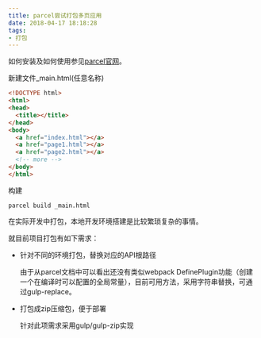 ```yaml
---
title: parcel尝试打包多页应用
date: 2018-04-17 18:18:28
tags:
- 打包
---
```


如何安装及如何使用参见[parcel官网](http://www.parceljs.io/)。

新建文件_main.html(任意名称)

```html
<!DOCTYPE html>
<html>
<head>
  <title></title>
</head>
<body>
  <a href="index.html"></a>
  <a href="page1.html"></a>
  <a href="page2.html"></a>
  <!-- more -->
</body>
</html>
```

构建

```shell
parcel build _main.html
```

在实际开发中打包，本地开发环境搭建是比较繁琐复杂的事情。

就目前项目打包有如下需求：

- 针对不同的环境打包，替换对应的API根路径
	
	由于从parcel文档中可以看出还没有类似webpack DefinePlugin功能（创建一个在编译时可以配置的全局常量），目前可用方法，采用字符串替换，可通过gulp-replace。

- 打包成zip压缩包，便于部署
	
	针对此项需求采用gulp/gulp-zip实现




